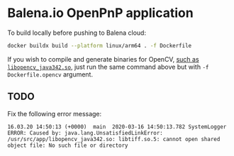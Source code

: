 # Balena.io OpenPnP application

To build locally before pushing to Balena cloud:

```bash
docker buildx build --platform linux/arm64 . -f Dockerfile
```

If you wish to compile and generate binaries for OpenCV, [such as `libopencv_java342.so`](https://github.com/openpnp/openpnp/issues/916#issuecomment-599155808), just run the same command above but with `-f Dockerfile.opencv` argument.

## TODO

Fix the following error message:

```
16.03.20 14:50:13 (+0000)  main  2020-03-16 14:50:13.782 SystemLogger ERROR: Caused by: java.lang.UnsatisfiedLinkError: /usr/src/app/libopencv_java342.so: libtiff.so.5: cannot open shared object file: No such file or directory
```
